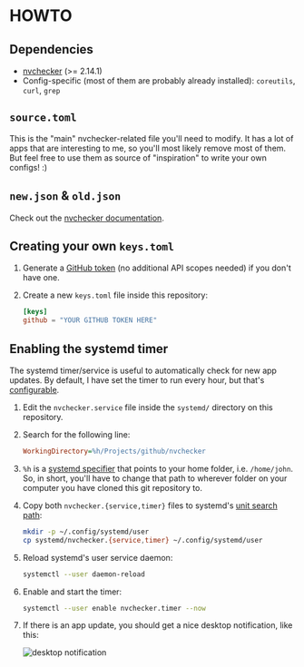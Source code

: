 # HOWTO

## Dependencies

* [nvchecker](https://github.com/lilydjwg/nvchecker) (>= 2.14.1)
* Config-specific (most of them are probably already installed): `coreutils`, `curl`, `grep`

## `source.toml`

This is the "main" nvchecker-related file you'll need to modify. It has a lot of apps that are interesting to me, so you'll most likely remove most of them. But feel free to use them as source of "inspiration" to write your own configs! :)

## `new.json` & `old.json`

Check out the [nvchecker documentation](https://nvchecker.readthedocs.io/en/latest/usage.html#version-record-files).

## Creating your own `keys.toml`

1. Generate a [GitHub token](https://github.com/settings/tokens) (no additional API scopes needed) if you don't have one.
2. Create a new `keys.toml` file inside this repository:

    ```toml
    [keys]
    github = "YOUR GITHUB TOKEN HERE"
    ```

## Enabling the systemd timer

The systemd timer/service is useful to automatically check for new app updates. By default, I have set the timer to run every hour, but that's [configurable](https://www.freedesktop.org/software/systemd/man/systemd.time.html).

1. Edit the `nvchecker.service` file inside the `systemd/` directory on this repository.
2. Search for the following line:

    ```ini
    WorkingDirectory=%h/Projects/github/nvchecker
    ```
3. `%h` is a [systemd specifier](https://www.freedesktop.org/software/systemd/man/systemd.unit.html#Specifiers) that points to your home folder, i.e. `/home/john`.
    So, in short, you'll have to change that path to wherever folder on your computer you have cloned this git repository to.
4. Copy both `nvchecker.{service,timer}` files to systemd's [unit search path](https://www.freedesktop.org/software/systemd/man/systemd.unit.html#User%20Unit%20Search%20Path):
    ```bash
    mkdir -p ~/.config/systemd/user
    cp systemd/nvchecker.{service,timer} ~/.config/systemd/user
    ```
5. Reload systemd's user service daemon:
    ```bash
    systemctl --user daemon-reload
    ```
6. Enable and start the timer:
    ```bash
    systemctl --user enable nvchecker.timer --now
    ```
7. If there is an app update, you should get a nice desktop notification, like this:

    ![desktop notification](../master/etc/notification.png?raw=true)

